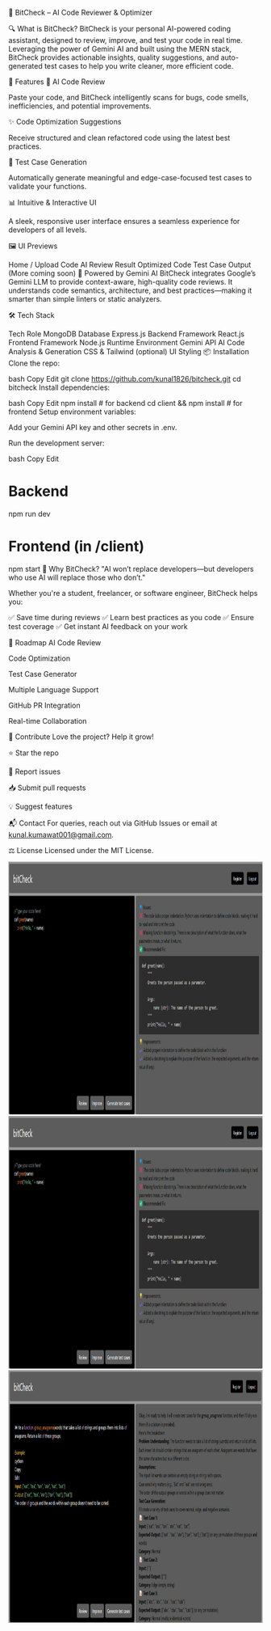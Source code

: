 


🧠 BitCheck – AI Code Reviewer & Optimizer

🔍 What is BitCheck?
BitCheck is your personal AI-powered coding assistant, designed to review, improve, and test your code in real time. Leveraging the power of Gemini AI and built using the MERN stack, BitCheck provides actionable insights, quality suggestions, and auto-generated test cases to help you write cleaner, more efficient code.

🚀 Features
🌟 AI Code Review

Paste your code, and BitCheck intelligently scans for bugs, code smells, inefficiencies, and potential improvements.

✨ Code Optimization Suggestions

Receive structured and clean refactored code using the latest best practices.

🧪 Test Case Generation

Automatically generate meaningful and edge-case-focused test cases to validate your functions.

📊 Intuitive & Interactive UI

A sleek, responsive user interface ensures a seamless experience for developers of all levels.

🖼️ UI Previews

Home / Upload Code	AI Review Result	Optimized Code	Test Case Output
(More coming soon)
🧠 Powered by Gemini AI
BitCheck integrates Google’s Gemini LLM to provide context-aware, high-quality code reviews. It understands code semantics, architecture, and best practices—making it smarter than simple linters or static analyzers.

🛠️ Tech Stack

Tech	Role
MongoDB	Database
Express.js	Backend Framework
React.js	Frontend Framework
Node.js	Runtime Environment
Gemini API	AI Code Analysis & Generation
CSS & Tailwind (optional)	UI Styling
📦 Installation
Clone the repo:

bash
Copy
Edit
git clone https://github.com/kunal1826/bitcheck.git
cd bitcheck
Install dependencies:

bash
Copy
Edit
npm install  # for backend
cd client && npm install  # for frontend
Setup environment variables:

Add your Gemini API key and other secrets in .env.

Run the development server:

bash
Copy
Edit
# Backend
npm run dev

# Frontend (in /client)
npm start
🤖 Why BitCheck?
"AI won’t replace developers—but developers who use AI will replace those who don’t."

Whether you're a student, freelancer, or software engineer, BitCheck helps you:

✅ Save time during reviews
✅ Learn best practices as you code
✅ Ensure test coverage
✅ Get instant AI feedback on your work

📌 Roadmap
 AI Code Review

 Code Optimization

 Test Case Generator

 Multiple Language Support

 GitHub PR Integration

 Real-time Collaboration

🙌 Contribute
Love the project? Help it grow!

⭐ Star the repo

🐛 Report issues

📥 Submit pull requests

💡 Suggest features

📬 Contact
For queries, reach out via GitHub Issues or email at kunal.kumawat001@gmail.com.

⚖️ License
Licensed under the MIT License.


  <img src="https://github.com/Kunal1826/bitCheck/blob/main/Screenshot%202025-04-30%20230333.png" alt="Project Banner" height=500px />

  <br/>

  <img src="https://github.com/Kunal1826/bitCheck/blob/main/Screenshot%202025-04-30%20230333.png" alt="Project Banner" height=500px />

  <br/>
  

  <img src="https://github.com/Kunal1826/bitCheck/blob/main/Screenshot%202025-04-30%20230526.png" alt="Project Banner" height=500px />
  


  

